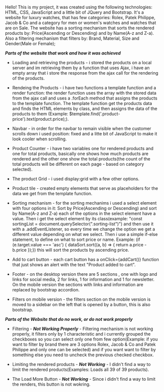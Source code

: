 Hello! This is my project, it was created using the following technologies: HTML, CSS, JavaScript and a little bit of JQuery and Bootstrap.
It's a website for luxury watches, that has few categories: Rolex, Patek Philippe, Jacob & Co and a category for men or women's watches and watches that are on Sale. The website has a sorting mechanism that sorts the rendered products by: Price(Ascending or Descending) and by Name(A-z and Z-a). Also a filtering mechanism that filters by: Brand, Material, Size and Gender(Male or Female);


***Parts of the website that work and how it was achieved***

* Loading and retrieving the products - i stored the products on a local server and im retrieving them by a function that uses Ajax, i have an empty array that i store the response from the ajax call for the rendering of the products.

* Rendeing the Products - i have two functions a template function and a render function: the render function uses the array with the stored data from the ajax call and uses a .forEach method that assigns the products to the template function. The template function get the products data and finds the HTML elements by class, and then assigns the data of the products to them (Example: $template.find('.product-price').text(product.price);).

* Navbar - in order for the navbar to remain visible when the customer scrolls down i used position: fixed and a litte bit of JavaScript to make it look cooler when scrolling.

* Product Counter - i have two variables one for rendered products and one for total products, basically one shows how much products are rendered and the other one show the total products(the count of the total products will be different on each page - based on category selected).

* The product Grid - i used display:grid with a few other options.

* Product tile - created empty elements that serve as placeholders for the data we get from the template function.

* Sorting mechanism - for the sorting mechanims i used a select element with four options in it: Sort by Price(Ascending or Descending) and sort by Name(A-z and Z-a) each of the options in the select element have a value. Then i get the select element by its class(example: "const sortingList = document.querySelector(".sorting-list")") and then use it with a .addEventListener, so every time we change the option we get a different value depending on what we select. Then i use a simple if-else statement, to define on what to sort price or name. Example: (if (e.target.value === 'asc') { dataSort.sort((a, b) => { return a.price - b.price });}) this will sort the products by ascending price.

* Add to cart button - each cart button has a onClick={addCart()} function that just shows an alert with the text "Product
added to cart".

* Footer - on the desktop version there are 5 sections , one with logo and links for social media, 2 for links, 1 for information and 1 for newsletter. On the mobile version the sections with links and information are replaced by bootstrap accordion.

* Filters on mobile version - the filters section on the mobile version is moved to a sidebar on the left that is opened by a button, this is also bootstrap.

***Parts of the Website that do no work, or do not work properly***

* Filtering - ***Not Working Properly*** - Filtering mechanism is not working properly, it filters only by 1 characteristic and i currently grouped the checkboxes so you can select only one from few option(Example: if you want to filter by brand there are 3 options Rolex, Jacob & Co and Patek Philippe and only one can be selected) and if you want want to filter by something else you need to uncheck the previous checked checkbox.

* Limiting the rendered products - ***Not Working*** - I didn't find a way to limit the rendered products(Examples: Loads all 39 of 39 products).

* The Load More Button - ***Not Working*** - Since i didn't find a way to limit the renders, this button is not wokring.
